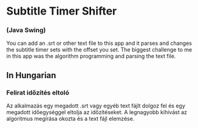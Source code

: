 # Subtitle Timer Shifter
### (Java Swing)
You can add an .srt or other text file to this app and it parses and changes the subtitle timer sets with the offset you set. The biggest challenge to me in this app was the algorithm programming and parsing the text file.
## In Hungarian
### Felirat időzítés eltoló
Az alkalmazás egy megadott .srt vagy egyéb text fájlt dolgoz fel és egy megadott időegységgel eltolja az időzítéseket. A legnagyobb kihívást az algoritmus megírása okozta és a text fájl elemzése.
